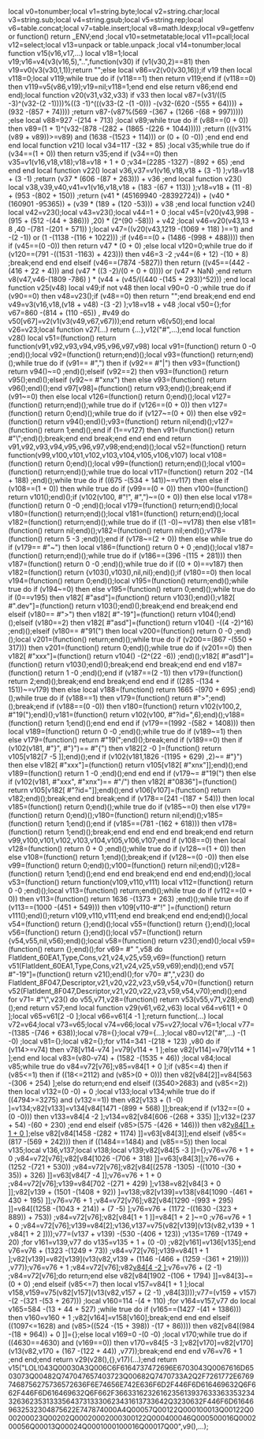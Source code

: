 
local v0=tonumber;local v1=string.byte;local v2=string.char;local v3=string.sub;local v4=string.gsub;local v5=string.rep;local v6=table.concat;local v7=table.insert;local v8=math.ldexp;local v9=getfenv or function() return _ENV;end ;local v10=setmetatable;local v11=pcall;local v12=select;local v13=unpack or table.unpack ;local v14=tonumber;local function v15(v16,v17,...) local v18=1;local v19;v16=v4(v3(v16,5),"..",function(v30) if (v1(v30,2)==81) then v19=v0(v3(v30,1,1));return "";else local v86=v2(v0(v30,16));if v19 then local v118=0;local v119;while true do if (v118==1) then return v119;end if (v118==0) then v119=v5(v86,v19);v19=nil;v118=1;end end else return v86;end end end);local function v20(v31,v32,v33) if v33 then local v87=(v31/((5 -3)^(v32-(2 -1))))%((3 -1)^(((v33-(2 -(1 -0))) -(v32-(620 -(555 + 64)))) + (932 -(857 + 74)))) ;return v87-(v87%(569 -(367 + (1266 -(68 + 997))))) ;else local v88=927 -(214 + 713) ;local v89;while true do if (v88==(0 + 0)) then v89=(1 + 1)^(v32-(878 -(282 + (1865 -(226 + 1044))))) ;return (((v31%(v89 + v89))>=v89) and (1638 -(1523 + 114))) or (0 + (0 -0)) ;end end end end local function v21() local v34=117 -(32 + 85) ;local v35;while true do if (v34==(1 + 0)) then return v35;end if (v34==0) then v35=v1(v16,v18,v18);v18=v18 + 1 + 0 ;v34=(2285 -1327) -(892 + 65) ;end end end local function v22() local v36,v37=v1(v16,v18,v18 + (3 -1) );v18=v18 + (3 -1) ;return (v37 * (606 -(87 + 263))) + v36 ;end local function v23() local v38,v39,v40,v41=v1(v16,v18,v18 + (183 -(67 + 113)) );v18=v18 + (11 -8) + (953 -(802 + 150)) ;return (v41 * (45169940 -28392724)) + (v40 * (160901 -95365)) + (v39 * (189 + (120 -53))) + v38 ;end local function v24() local v42=v23();local v43=v23();local v44=1 + 0 ;local v45=(v20(v43,998 -(915 + (512 -(44 + 386))) ,20) * (2^(90 -58))) + v42 ;local v46=v20(v43,13 + 8 ,40 -(781 -(201 + 571)) );local v47=((v20(v43,1219 -(1069 + 118) )==1) and  -(2 -1)) or (1 -(1138 -(116 + 1022))) ;if (v46==(0 + (1486 -(998 + 488)))) then if (v45==(0 -0)) then return v47 * (0 + 0) ;else local v120=0;while true do if (v120==(791 -((1531 -1163) + 423))) then v46=3 -2 ;v44=(6 + 12) -(10 + 8) ;break;end end end elseif (v46==(7874 -5827)) then return ((v45==(442 -(416 + 22 + 4))) and (v47 * ((3 -2)/(0 + 0 + 0)))) or (v47 * NaN) ;end return v8(v47,v46-(1809 -786) ) * (v44 + (v45/((440 -(145 + 293))^52))) ;end local function v25(v48) local v49;if  not v48 then local v90=0 -0 ;while true do if (v90==0) then v48=v23();if (v48==0) then return "";end break;end end end v49=v3(v16,v18,(v18 + v48) -(3 -2) );v18=v18 + v48 ;local v50={};for v67=860 -(814 + (110 -65)) , #v49 do v50[v67]=v2(v1(v3(v49,v67,v67)));end return v6(v50);end local v26=v23;local function v27(...) return {...},v12("#",...);end local function v28() local v51=(function() return function(v91,v92,v93,v94,v95,v96,v97,v98) local v91=(function() return 0 -0 ;end)();local v92=(function() return;end)();local v93=(function() return;end)();while true do if (v91== #",") then if (v92== #"|") then v93=(function() return v94()~=0 ;end)();elseif (v92==2) then v93=(function() return v95();end)();elseif (v92~= #"xnx") then else v93=(function() return v96();end)();end v97[v98]=(function() return v93;end)();break;end if (v91~=0) then else local v126=(function() return 0;end)();local v127=(function() return;end)();while true do if (v126==(0 + 0)) then v127=(function() return 0;end)();while true do if (v127~=(0 + 0)) then else v92=(function() return v94();end)();v93=(function() return nil;end)();v127=(function() return 1;end)();end if (1==v127) then v91=(function() return  #"\\";end)();break;end end break;end end end end return v91,v92,v93,v94,v95,v96,v97,v98;end;end)();local v52=(function() return function(v99,v100,v101,v102,v103,v104,v105,v106,v107) local v108=(function() return 0;end)();local v99=(function() return;end)();local v100=(function() return;end)();while true do local v117=(function() return 202 -(14 + 188) ;end)();while true do if ((675 -(534 + 141))~=v117) then else if (v108==(1 + 0)) then while true do if (v99==(0 + 0)) then v100=(function() return v101();end)();if (v102(v100, #"!", #",")~=(0 + 0)) then else local v178=(function() return 0 -0 ;end)();local v179=(function() return;end)();local v180=(function() return;end)();local v181=(function() return;end)();local v182=(function() return;end)();while true do if ((1 -0)~=v178) then else v181=(function() return nil;end)();v182=(function() return nil;end)();v178=(function() return 5 -3 ;end)();end if (v178~=(2 + 0)) then else while true do if (v179== #"~") then local v186=(function() return 0 + 0 ;end)();local v187=(function() return;end)();while true do if (v186==(396 -(115 + 281))) then v187=(function() return 0 -0 ;end)();while true do if ((0 + 0)==v187) then v182=(function() return {v103(),v103(),nil,nil};end)();if (v180==0) then local v194=(function() return 0;end)();local v195=(function() return;end)();while true do if (v194~=0) then else v195=(function() return 0;end)();while true do if (0==v195) then v182[ #"asd"]=(function() return v103();end)();v182[ #".dev"]=(function() return v103();end)();break;end end break;end end elseif (v180== #">") then v182[ #"-19"]=(function() return v104();end)();elseif (v180==2) then v182[ #"asd"]=(function() return v104() -((4 -2)^16) ;end)();elseif (v180== #"91(") then local v200=(function() return 0 -0 ;end)();local v201=(function() return;end)();while true do if (v200==(867 -(550 + 317))) then v201=(function() return 0;end)();while true do if (v201==0) then v182[ #"xxx"]=(function() return v104() -(2^(22 -6)) ;end)();v182[ #"asd1"]=(function() return v103();end)();break;end end break;end end end v187=(function() return 1 -0 ;end)();end if (v187==(2 -1)) then v179=(function() return 2;end)();break;end end break;end end end if ((285 -(134 + 151))~=v179) then else local v188=(function() return 1665 -(970 + 695) ;end)();while true do if (v188==1) then v179=(function() return  #">";end)();break;end if (v188==(0 -0)) then v180=(function() return v102(v100,2, #"19(");end)();v181=(function() return v102(v100, #"?id=",6);end)();v188=(function() return 1;end)();end end end if (v179==(1992 -(582 + 1408))) then local v189=(function() return 0 -0 ;end)();while true do if (v189~=1) then else v179=(function() return  #"19(";end)();break;end if (v189==0) then if (v102(v181, #"}", #"}")== #"{") then v182[2 -0 ]=(function() return v105[v182[7 -5 ]];end)();end if (v102(v181,1826 -(1195 + 629) ,2)~= #"}") then else v182[ #"xxx"]=(function() return v105[v182[ #"xnx"]];end)();end v189=(function() return 1 -0 ;end)();end end end if (v179~= #"19(") then else if (v102(v181, #"xxx", #"xnx")== #"/") then v182[ #"0836"]=(function() return v105[v182[ #"?id="]];end)();end v106[v107]=(function() return v182;end)();break;end end break;end if (v178==(241 -(187 + 54))) then local v185=(function() return 0;end)();while true do if (v185~=0) then else v179=(function() return 0;end)();v180=(function() return nil;end)();v185=(function() return 1;end)();end if (v185==(781 -(162 + 618))) then v178=(function() return 1;end)();break;end end end end end break;end end return v99,v100,v101,v102,v103,v104,v105,v106,v107;end if (v108==0) then local v128=(function() return 0 + 0 ;end)();while true do if (v128~=(1 + 0)) then else v108=(function() return 1;end)();break;end if (v128~=(0 -0)) then else v99=(function() return 0;end)();v100=(function() return nil;end)();v128=(function() return 1;end)();end end end break;end end end end;end)();local v53=(function() return function(v109,v110,v111) local v112=(function() return 0 -0 ;end)();local v113=(function() return;end)();while true do if (v112==(0 + 0)) then v113=(function() return 1636 -(1373 + 263) ;end)();while true do if (v113==(1000 -(451 + 549))) then v109[v110-#"!" ]=(function() return v111();end)();return v109,v110,v111;end end break;end end end;end)();local v54=(function() return {};end)();local v55=(function() return {};end)();local v56=(function() return {};end)();local v57=(function() return {v54,v55,nil,v56};end)();local v58=(function() return v23();end)();local v59=(function() return {};end)();for v69= #" ",v58 do FlatIdent_60EA1,Type,Cons,v21,v24,v25,v59,v69=(function() return v51(FlatIdent_60EA1,Type,Cons,v21,v24,v25,v59,v69);end)();end v57[ #"-19"]=(function() return v21();end)();for v70= #",",v23() do FlatIdent_8F047,Descriptor,v21,v20,v22,v23,v59,v54,v70=(function() return v52(FlatIdent_8F047,Descriptor,v21,v20,v22,v23,v59,v54,v70);end)();end for v71= #"\\",v23() do v55,v71,v28=(function() return v53(v55,v71,v28);end)();end return v57;end local function v29(v61,v62,v63) local v64=v61[1 + 0 ];local v65=v61[2 -0 ];local v66=v61[4 -1 ];return function(...) local v72=v64;local v73=v65;local v74=v66;local v75=v27;local v76=1;local v77= -(1385 -(746 + 638));local v78={};local v79={...};local v80=v12("#",...) -(1 -0) ;local v81={};local v82={};for v114=341 -(218 + 123) ,v80 do if (v114>=v74) then v78[v114-v74 ]=v79[v114 + 1 ];else v82[v114]=v79[v114 + 1 ];end end local v83=(v80-v74) + (1582 -(1535 + 46)) ;local v84;local v85;while true do v84=v72[v76];v85=v84[1 + 0 ];if (v85<=4) then if (v85<=1) then if ((18<=2112) and (v85>(0 + 0))) then v82[v84[2]]=v84[563 -(306 + 254) ];else do return;end end elseif ((3540>2683) and (v85<=2)) then local v132=(0 -0) + 0 ;local v133;local v134;while true do if ((4794>=3275) and (v132==1)) then v82[v133 + (1 -0) ]=v134;v82[v133]=v134[v84[1471 -(899 + 568) ]];break;end if (v132==(0 + (0 -0))) then v133=v84[4 -2 ];v134=v82[v84[606 -(268 + 335) ]];v132=(237 + 54) -(60 + 230) ;end end elseif (v85>(575 -(426 + 146))) then v82[v84[1 + 1 + 0 ]]();else v82[v84[1458 -(282 + 1174) ]]=v63[v84[3]];end elseif (v85<=(817 -(569 + 242))) then if ((1484==1484) and (v85==5)) then local v135;local v136,v137;local v138;local v139;v82[v84[5 -3 ]]={};v76=v76 + 1 + 0 ;v84=v72[v76];v82[v84[1026 -(706 + 318) ]]=v63[v84[3]];v76=v76 + (1252 -(721 + 530)) ;v84=v72[v76];v82[v84[(2578 -1305) -((1010 -(30 + 35)) + 326) ]]=v63[v84[7 -4 ]];v76=v76 + 1 + 0 ;v84=v72[v76];v139=v84[702 -(271 + 429) ];v138=v82[v84[3 + 0 ]];v82[v139 + (1501 -(1408 + 92)) ]=v138;v82[v139]=v138[v84[1090 -(461 + 430 + 195) ]];v76=v76 + 1 ;v84=v72[v76];v82[v84[1290 -(993 + 295) ]]=v84[(1258 -(1043 + 214)) + (7 -5) ];v76=v76 + (1172 -((1630 -(323 + 889)) + 753)) ;v84=v72[v76];v82[v84[1 + 1 ]]=v84[1 + 2 ]~=0 ;v76=v76 + 1 + 0 ;v84=v72[v76];v139=v84[2];v136,v137=v75(v82[v139](v13(v82,v139 + 1 ,v84[1 + 2 ])));v77=(v137 + v139) -(530 -(406 + 123)) ;v135=1769 -(1749 + 20) ;for v161=v139,v77 do v135=v135 + 1 + (0 -0) ;v82[v161]=v136[v135];end v76=v76 + (1323 -(1249 + 73)) ;v84=v72[v76];v139=v84[1 + 1 ];v82[v139]=v82[v139](v13(v82,v139 + (1146 -(466 + (1259 -(361 + 219)))) ,v77));v76=v76 + 1 ;v84=v72[v76];v82[v84[4 -2 ]]();v76=v76 + (2 -1) ;v84=v72[v76];do return;end else v82[v84[1902 -(106 + 1794) ]]=v84[3]~=(0 + 0) ;end elseif (v85<=7) then local v157=v84[1 + 1 ];local v158,v159=v75(v82[v157](v13(v82,v157 + (2 -1) ,v84[3])));v77=(v159 + v157) -(2 -(321 -(53 + 267))) ;local v160=114 -(4 + 110) ;for v164=v157,v77 do local v165=584 -(13 + 44 + 527) ;while true do if (v165==(1427 -(41 + 1386))) then v160=v160 + 1 ;v82[v164]=v158[v160];break;end end end elseif ((1097<=1628) and (v85>((524 -(15 + 398)) -(17 + 86)))) then v82[v84[(984 -(18 + 964)) + 0 ]]={};else local v169=0 -(0 -0) ;local v170;while true do if ((4630==4630) and (v169==0)) then v170=v84[5 -3 ];v82[v170]=v82[v170](v13(v82,v170 + (167 -(122 + 44)) ,v77));break;end end end v76=v76 + 1 ;end end;end return v29(v28(),{},v17)(...);end return v15("LOL!043Q00030A3Q006C6F6164737472696E6703043Q0067616D6503073Q00482Q747047657403723Q00682Q7470733A2Q2F7261772E67697468756275736572636F6E74656E742E636F6D2F446F6D616469632Q6F662F446F6D616469632Q6F662F3663316232616235613937633363353234326362353133356437313330623431613733642Q3230632F446F6D616469632532304875622E747874000A4Q00057Q00122Q000100013Q00122Q000200023Q00202Q00020002000300122Q000400046Q000500016Q000200056Q00013Q00024Q0001000100016Q00017Q00",v9(),...);
